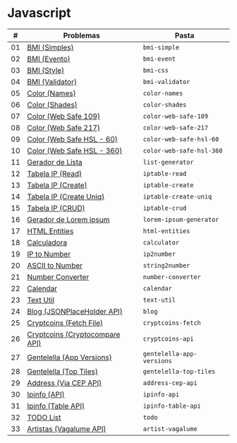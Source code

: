 # Javascript

| #   | Problemas                                             | Pasta                     |
| --- | ----------------------------------------------------- | ------------------------- |
| 01  | [BMI (Simples)](bmi-simple/)                          | `bmi-simple`              |
| 02  | [BMI (Evento)](bmi-event/)                            | `bmi-event`               |
| 03  | [BMI (Style)](bmi-css/)                               | `bmi-css`                 |
| 04  | [BMI (Validator)](bmi-validator/)                     | `bmi-validator`           |
| 05  | [Color (Names)](color-names/)                         | `color-names`             |
| 06  | [Color (Shades)](color-shades/)                       | `color-shades`            |
| 07  | [Color (Web Safe 109)](color-web-safe-109/)           | `color-web-safe-109`      |
| 08  | [Color (Web Safe 217)](color-web-safe-217/)           | `color-web-safe-217`      |
| 09  | [Color (Web Safe HSL - 60)](color-web-hsl-60/)        | `color-web-safe-hsl-60`   |
| 10  | [Color (Web Safe HSL - 360)](color-web-hsl-360/)      | `color-web-safe-hsl-360`  |
| 11  | [Gerador de Lista](list-generator/)                   | `list-generator`          |
| 12  | [Tabela IP (Read)](iptable-read/)                     | `iptable-read`            |
| 13  | [Tabela IP (Create)](iptable-create/)                 | `iptable-create`          |
| 14  | [Tabela IP (Create Uniq)](iptable-create-uniq/)       | `iptable-create-uniq`     |
| 15  | [Tabela IP (CRUD)](iptable-crud/)                     | `iptable-crud`            |
| 16  | [Gerador de Lorem ipsum](lorem-ipsum-generator/)      | `lorem-ipsum-generator`   |
| 17  | [HTML Entities](html-entities/)                       | `html-entities`           |
| 18  | [Calculadora](calculator/)                            | `calculator`              |
| 19  | [IP to Number](ip2number/)                            | `ip2number`               |
| 20  | [ASCII to Number](string2number/)                     | `string2number`           |
| 21  | [Number Converter](number-converter/)                 | `number-converter`        |
| 22  | [Calendar](calendar/)                                 | `calendar`                |
| 23  | [Text Util](text-util/)                               | `text-util`               |
| 24  | [Blog (JSONPlaceHolder API)](blog/)                   | `blog`                    |
| 25  | [Cryptcoins (Fetch File)](cryptcoins-fetch/)          | `cryptcoins-fetch`        |
| 26  | [Cryptcoins (Cryptocompare API)](cryptcoins-api/)     | `cryptcoins-api`          |
| 27  | [Gentelella (App Versions)](gentelella-app-versions/) | `gentelella-app-versions` |
| 28  | [Gentelella (Top Tiles)](gentelella-app-versions/)    | `gentelella-top-tiles`    |
| 29  | [Address (Via CEP API)](address-cep-api/)             | `address-cep-api`         |
| 30  | [Ipinfo (API)](ipinfo-api/)                           | `ipinfo-api`              |
| 31  | [Ipinfo (Table API)](ipinfo-table-api/)               | `ipinfo-table-api`        |
| 32  | [TODO List](todo/)                                    | `todo`                    |
| 33  | [Artistas (Vagalume API)](artist-vagalume/)           | `artist-vagalume`         |

<!--
[Blog - Pagination (JSONPlaceHolder API)](blog/)
[Text Editor](text-editor/)
[Weather API](weather/)
[Calculator IP](calculator-ip/)
[Cron Generator](cron-generator/)
[Flag game](flag-game/)
-->
